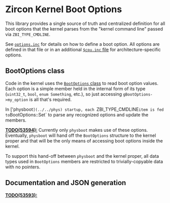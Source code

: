 # Zircon Kernel Boot Options

This library provides a single source of truth and centralized definition for
all boot options that the kernel parses from the "kernel command line" passed
via `ZBI_TYPE_CMDLINE`.

See [`options.inc`](include/lib/boot-options/options.inc) for details on how to
define a boot option.  All options are defined in that file or in an additional
[`$cpu.inc` file](include/lib/boot-options/x86.inc) for architecture-specific
options.

## BootOptions class

Code in the kernel uses the
[`BootOptions` class](include/lib/boot-options/boot-options.h) to
read boot option values.  Each option is a simple member held in the internal
form of its type (`uint32_t`, `bool`, `enum Something`, etc.), so just
accessing `gBootOptions->my_option` is all that's required.

In ['physboot`](../../phys) startup, each `ZBI_TYPE_CMDLINE` item is fed to
`BootOptions::Set` to parse any recognized options and update the members.

[**TODO(53594):**](https://fxbug.dev/53594) Currently only `physboot` makes use of
these options.  Eventually, `physboot` will hand off the `BootOptions`
structure to the kernel proper and that will be the only means of accessing
boot options inside the kernel.

To support this hand-off between `physboot` and the kernel proper, all data
types used in `BootOptions` members are restricted to trivially-copyable data
with no pointers.

## Documentation and JSON generation

[**TODO(53593):**](https://fxbug.dev/53593)
